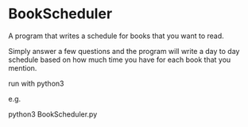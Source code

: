 # BookScheduler
A program that writes a schedule for books that you want to read. 

Simply answer a few questions and the program will write a day to day schedule based on how much
time you have for each book that you mention. 

run with python3

e.g.

python3 BookScheduler.py
